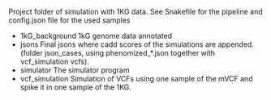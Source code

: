 Project folder of simulation with 1KG data. See Snakefile for the pipeline and config.json file for the used samples

* 1kG_background
   1kG genome data annotated
* jsons
   Final jsons where cadd scores of the simulations are appended. (folder json_cases, using phenomized_*.json together with vcf_simulation vcfs).
* simulator
   The simulator program
* vcf_simulation
	Simulation of VCFs using one sample of the mVCF and spike it in one sample of the 1KG.
